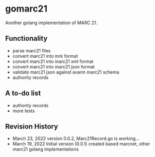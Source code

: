 # gomarc21

Another golang implementation of MARC 21.

## Functionality

- parse marc21 files
- convert marc21 into mrk format
- convert marc21 into marc21 xml format
- convert marc21 into marc21 json format
- validate marc21 json against avarm marc21 schema
- authority records

## A to-do list

- authority records
- more tests

## Revision History

- March 23, 2022 version 0.0.2, Marc21Record.go is working...
- March 19, 2022 Initial version (0.0.1) created based marcnet, other marc21 golang implementations
